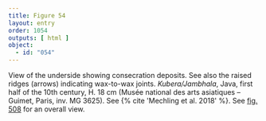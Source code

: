 ```yaml
---
title: Figure 54
layout: entry
order: 1054
outputs: [ html ]
object:
  - id: "054"
---
```


View of the underside showing consecration deposits. See also the raised ridges (arrows) indicating wax-to-wax joints. *Kubera/Jambhala*, Java, first half of the 10th century, H. 18 cm (Musée national des arts asiatiques – Guimet, Paris, inv. MG 3625). See {% cite 'Mechling et al. 2018' %}. See [fig. 508](/visual-atlas/508/) for an overall view.
